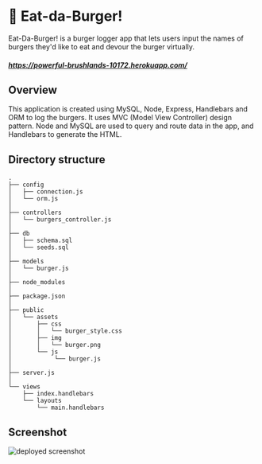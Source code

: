 # 🍔 Eat-da-Burger!

Eat-Da-Burger! is a burger logger app that lets users input the names of burgers they'd like to eat and devour the burger virtually.

##### https://powerful-brushlands-10172.herokuapp.com/

## Overview

This application is created using MySQL, Node, Express, Handlebars and ORM to log the burgers. It uses MVC (Model View Controller) design pattern. Node and MySQL are used to query and route data in the app, and Handlebars to generate the HTML.

 ## Directory structure
 
```
.
├── config
│   ├── connection.js
│   └── orm.js
│ 
├── controllers
│   └── burgers_controller.js
│
├── db
│   ├── schema.sql
│   └── seeds.sql
│
├── models
│   └── burger.js
│ 
├── node_modules
│ 
├── package.json
│
├── public
│   └── assets
│       ├── css
│       │   └── burger_style.css
│       ├── img
│       │   └── burger.png
│       └── js 
│            └── burger.js
│
├── server.js
│
└── views
    ├── index.handlebars
    └── layouts
        └── main.handlebars
```
## Screenshot

![deployed screenshot](/assets/img/burgerapp.png)

